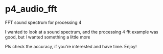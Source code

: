 # p4_audio_fft
FFT sound spectrum for processing 4

I wanted to look at a sound spectrum, and the processing 4 fft example was good, but I wanted something a little more

Pls check the accuracy, if you're interested and have time. Enjoy!
